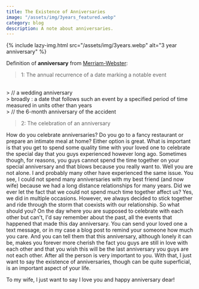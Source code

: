 ```yaml
---
title: The Existence of Anniversaries
image: "/assets/img/3years_featured.webp"
category: blog
description: A note about anniversaries.
---
```


{% include lazy-img.html src="/assets/img/3years.webp" alt="3 year anniversary" %}

Definition of **anniversary** from [Merriam-Webster](https://www.merriam-webster.com/dictionary/anniversary):
> 1: The annual recurrence of a date marking a notable event
<br>
> // a wedding anniversary
<br>
> broadly : a date that follows such an event by a specified period of time measured in units other than years
<br>
> // the 6-month anniversary of the accident

> 2: The celebration of an anniversary

How do you celebrate anniversaries? Do you go to a fancy restaurant or prepare an intimate meal at home? Either option is great. What is important is that you get to spend some quality time with your loved one to celebrate the special day that you guys experienced however long ago.  Sometimes though, for reasons, you guys cannot spend the time together on your special anniversary and that blows because you really want to. Well you are not alone. I and probably many other have experienced the same issue. You see, I could not spend many anniversaries with my best friend (and now wife) because we had a long distance relationships for many years. Did we ever let the fact that we could not spend much time together affect us? Yes, we did in multiple occasions. However, we always decided to stick together and ride through the storm that coexists with our relationship. So what should you? On the day where you are supposed to celebrate with each other but can't, I'd say remember about the past, all the events that happened that made this day anniversary. You can send your loved one a text message, or in my case a blog post to remind your someone how much you care. And you can tell them that this anniversary, although lonely it can be, makes you forever more cherish the fact you guys are still in love with each other and that you wish this will be the last anniversary you guys are not each other. After all the person is very important to you. With that, I just want to say the existence of anniversaries, though can be quite superficial, is an important aspect of your life.

<!--more-->

To my wife, I just want to say I love you and happy anniversary dear!